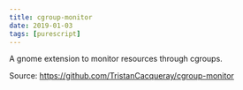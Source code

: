 ```yaml
---
title: cgroup-monitor
date: 2019-01-03
tags: [purescript]
---
```


A gnome extension to monitor resources through cgroups.

Source: https://github.com/TristanCacqueray/cgroup-monitor
